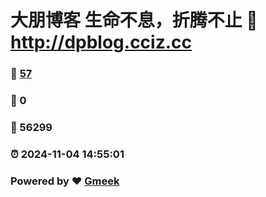 # 大朋博客 生命不息，折腾不止 :link: http://dpblog.cciz.cc 
### :page_facing_up: [57](http://dpblog.cciz.cc/tag.html) 
### :speech_balloon: 0 
### :hibiscus: 56299 
### :alarm_clock: 2024-11-04 14:55:01 
### Powered by :heart: [Gmeek](https://github.com/Meekdai/Gmeek)
